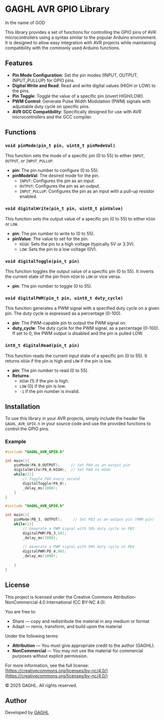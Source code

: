# GAGHL AVR GPIO Library
In the name of GOD

This library provides a set of functions for controlling the GPIO pins of AVR microcontrollers using a syntax similar to the popular Arduino environment. It is designed to allow easy integration with AVR projects while maintaining compatibility with the commonly used Arduino functions.

## Features

- **Pin Mode Configuration**: Set the pin modes (INPUT, OUTPUT, INPUT_PULLUP) for GPIO pins.
- **Digital Write and Read**: Read and write digital values (HIGH or LOW) to the pins.
- **Pin Toggle**: Toggle the value of a specific pin (invert HIGH/LOW).
- **PWM Control**: Generate Pulse Width Modulation (PWM) signals with adjustable duty cycle on specific pins.
- **AVR GCC Compatibility**: Specifically designed for use with AVR microcontrollers and the GCC compiler.


## Functions

### `void pinMode(pin_t pin, uint8_t pinModeVal)`
This function sets the mode of a specific pin (0 to 55) to either `INPUT`, `OUTPUT`, or `INPUT_PULLUP`.

- **pin**: The pin number to configure (0 to 55).
- **pinModeVal**: The desired mode for the pin.
    - `INPUT`: Configures the pin as an input.
    - `OUTPUT`: Configures the pin as an output.
    - `INPUT_PULLUP`: Configures the pin as an input with a pull-up resistor enabled.

### `void digitalWrite(pin_t pin, uint8_t pinValue)`
This function sets the output value of a specific pin (0 to 55) to either `HIGH` or `LOW`.

- **pin**: The pin number to write to (0 to 55).
- **pinValue**: The value to set for the pin.
    - `HIGH`: Sets the pin to a high voltage (typically 5V or 3.3V).
    - `LOW`: Sets the pin to a low voltage (0V).

### `void digitalToggle(pin_t pin)`
This function toggles the output value of a specific pin (0 to 55). It inverts the current state of the pin from `HIGH` to `LOW` or vice versa.

- **pin**: The pin number to toggle (0 to 55).

### `void digitalPWM(pin_t pin, uint8_t duty_cycle)`
This function generates a PWM signal with a specified duty cycle on a given pin. The duty cycle is expressed as a percentage (0-100).

- **pin**: The PWM-capable pin to output the PWM signal on.
- **duty_cycle**: The duty cycle for the PWM signal, as a percentage (0-100). If set to 0, the PWM output is disabled and the pin is pulled LOW.


### `int8_t digitalRead(pin_t pin)`
This function reads the current input state of a specific pin (0 to 55). It returns `HIGH` if the pin is high and `LOW` if the pin is low.

- **pin**: The pin number to read (0 to 55).
- **Returns**:
    - `HIGH` (1) if the pin is high.
    - `LOW` (0) if the pin is low.
    - `-1` if the pin number is invalid.

## Installation

To use this library in your AVR projects, simply include the header file `GAGHL_AVR_GPIO.h` in your source code and use the provided functions to control the GPIO pins.

### Example

```c
#include "GAGHL_AVR_GPIO.h"

int main(){
    pinMode(PA_0,OUTPUT);     // Set PA0 as an output pin
    digitalWrite(PA_0,HIGH);  // Set PA0 to HIGH
    while(1){
        // Toggle PA0 every second
        digitalToggle(PA_0);
        _delay_ms(1000);
    }
}
```

```c
#include "GAGHL_AVR_GPIO.h"

int main(){
    pinMode(PB_3, OUTPUT);     // Set PB3 as an output pin (PWM pin)
    while(1){
        // Generate a PWM signal with 50% duty cycle on PB3
        digitalPWM(PB_3,50);
        _delay_ms(1000);
        
        // Generate a PWM signal with 90% duty cycle on PD4
        digitalPWM(PD_4,90);
        _delay_ms(1000);
        
    }
}
```
## License

This project is licensed under the Creative Commons Attribution-NonCommercial 4.0 International (CC BY-NC 4.0).

You are free to:
- Share — copy and redistribute the material in any medium or format
- Adapt — remix, transform, and build upon the material

Under the following terms:
- **Attribution** — You must give appropriate credit to the author (GAGHL).
- **NonCommercial** — You may not use the material for commercial purposes without explicit permission.

For more information, see the full license: [https://creativecommons.org/licenses/by-nc/4.0/](https://creativecommons.org/licenses/by-nc/4.0/)

© 2025 GAGHL. All rights reserved.

## Author

Developed by [GAGHL](https://github.com/GAGHL)
